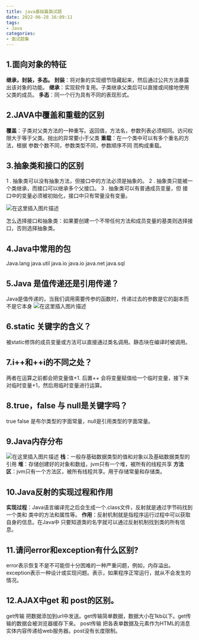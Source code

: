 ```yaml
---
title: java基础篇面试题
date: 2022-06-28 16:09:11
tags:
- Java
categories:
- 面试题集
---
```


## 1.面向对象的特征
**继承，封装，多态。**
**封装**：将对象的实现细节隐藏起来，然后通过公共方法暴露出该对象的功能。
**继承**：实现软件复用。子类继承父类后可以直接或间接地使用父类的成员。
**多态**：同一个行为具有不同的表现形式。
## 2.JAVA中覆盖和重载的区别
**覆盖**：子类对父类方法的一种重写。返回值，方法名，参数列表必须相同。访问权限大于等于父类。抛出的异常要小于父类
**重载**：在一个类中可以有多个重名的方法，根据 参数个数不同，参数类型不同，参数顺序不同  而构成重载。
## 3.抽象类和接口的区别

1 .  抽象类可以没有抽象方法，但接口中的方法必须是抽象的。
2 . 抽象类只能被一个类继承，而接口可以继承多个父接口。
3 . 抽象类可以有普通成员变量，但 接口中的变量必须被初始化，接口中只有常量没有变量。

![在这里插入图片描述](https://img-blog.csdnimg.cn/47fb42cf20bd4883a3e1222f2bf6eae8.jpeg#pic_center)




怎么选择接口和抽象类：如果要创建一个不带任何方法和成员变量的基类则选择接口，否则选择抽象类。


## 4.Java中常用的包
Java.lang  java.util  java.io  java.io  java.net  java.sql


## 5.Java 是值传递还是引用传递？
Java是值传递的，当我们调用需要传参的函数时，传递过去的参数是它的副本而不是它本身
![在这里插入图片描述](https://img-blog.csdnimg.cn/b9f8506f3bcd4c168d64ef20c602da87.jpeg#pic_center)
## 6.static 关键字的含义？
被static修饰的成员变量或方法可以直接通过类名调用。静态块在编译时被调用。


## 7.i++和++i的不同之处？
两者在运算之前都会把变量值+1.
后置++ 会将变量赋值给一个临时变量，接下来对临时变量+1，然后用临时变量进行运算。


## 8.true，false 与 null是关键字吗？
true false 是布尔类型的字面常量，null是引用类型的字面常量。


## 9.Java内存分布
![在这里插入图片描述](https://img-blog.csdnimg.cn/66b3b7ba39a94249957f043224b6bbd2.jpeg#pic_center)
**栈**：一般存基础数据类型的值和对象以及基础数据类型的引用
**堆**：存储创建好的对象和数组，jvm只有一个堆，被所有的线程共享
**方法区**：jvm只有一个方法区，被所有线程共享。用于存储常量和存储类。


## 10.Java反射的实现过程和作用
**实现过程**：Java语言编译完之后会生成一个.class文件，反射就是通过字节码找到一个类和 类中的方法和属性等。
**作用**：反射机制就是指程序运行过程中可以获取自身的信息。在Java中 只要知道类的名字就可以通过反射机制找到类的所有信息。


## 11.请问error和exception有什么区别?
error表示恢复不是不可能但十分困难的一种严重问题，例如，内存溢出。
exception表示一种设计或实现问题。表示，如果程序正常运行，就从不会发生的情况。


## 12.AJAX中get 和 post的区别。
get传输 把数据添加到url中发送。get传输简单数据，数据大小在1kb以下。get传输的数据会被浏览器缓存下来。
post传输 把各表单数据及元素作为HTML的消息实体内容传递给web服务器。post没有长度限制。